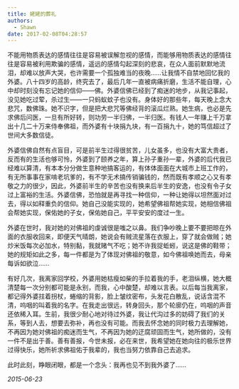 ```yaml
---
title: 姥姥的葬礼
authors:
  - Shawn
date: 2017-02-08T04:28:57
---
```

不能用物质表达的感情往往是容易被误解忽视的感情，而能够用物质表达的感情往往是容易被利用欺骗的感情，遥远的感情勾起深刻的悲哀，在众人面前默默地流泪，却难以放声大哭，也许需要一个孤独难当的夜晚……让我情不自禁地回忆我的外婆。八十四岁的高龄，终究去了，最后几年一直被病痛折磨，生活不能自理，心中却时刻没有忘记她的信仰——佛。外婆信佛已经到了痴迷的地步，从我记事起，没见她吃过荤，杀过生——一只蚂蚁蚊子也没有。身体好的那些年，每天晚上念大悲咒，数佛珠。她不识字，但是把大悲咒等佛经背的滚瓜烂熟。她生病，也必是先求佛后问医，一旦有所好转，则功劳一半归佛，一半归医。有钱人一年赚上千万拿出十几二十万来侍奉佛祖，而外婆有十块捐九块，有一百捐九十，她的笃信超过了世间大多数信徒。

<!-- more -->

外婆信佛自然有点盲目，可是前半生过得很贫苦，儿女虽多，也没有大富大贵者，反而有的生活也够可怜，外婆到了颐养之年，算上孙子重孙一辈，外婆的后代我已经难以算清，有本本分分做生意种地搞客运的，有体体面面在大城市上班工作的，有无所事事在家啃老坑爹的，有不学无术搞传销骗钱的，然而既有孝顺之心又有孝敬之力的很少，因此，外婆前半生的辛苦也没有换来后半生的安逸，也没有令子女过上富裕的生活。外婆信佛，恐怕就是再寻找一种信仰，一种让她得以坦然面对过去，得以如释重负的信仰。她自己没能实现的，她希望佛祖帮她实现，她相信佛祖会帮她实现，保佑她的子女，保佑她自己，平平安安的度过一生。

外婆在世时，我对她的对佛祖的虔诚很是嗤之以鼻。我们争吵晚上要不要把晾在外面的衣服收回来，即便天气晴朗，她说会有贼流星落在衣服上，穿了就会做贼；她炒米饭每次必加水，特别黏，我就赌气不吃；她不许我捉蚯蚓，说这是佛的鞋带；她的规矩如此之多，每一件都是为了体现对佛祖的敬意，如今佛祖唤她而去，母亲每诉如欲泣……

有好几次，我离家回学校，外婆用她枯瘦如柴的手拉着我的手，老泪纵横，她大概清楚每一次分别都可能是永别，而我，心中酸楚，却难以言表。以后每当我离家，都记得外婆拄着拐杖，蜷缩的背影，脸上皱纹密布，头发花白散乱，说话含混不清，呜咽的叫着我的名字。在我走出很远，转身回头，那个轮廓仍在，呜咽的声音还依稀入耳。生前，我很少耐心地对待过外婆，我让代沟过多的妨碍了我们的关系，等到人去，想要去弥补，再也没有可能。而我去怀念她的同时极力去理解她，不再因为她对佛祖的痴迷而生气，不再因为她的迂腐顽固而生气，她所做的，没有一件不是出于善。善有善报，今世未报，必在来世，我希望她在她向往的极乐世界过得快乐，她所祈求佛祖佑于我辈的，我也当努力依靠自己去追求。

此时此刻，睁眼闭眼，都是一个念头：我再也见不到我外婆了……

*2015-06-23*